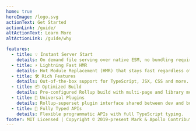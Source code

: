 ```yaml
---
home: true
heroImage: /logo.svg
actionText: Get Started
actionLink: /guide/
altActionText: Learn More
altActionLink: /guide/why

features:
  - title: 💡 Instant Server Start
    details: On demand file serving over native ESM, no bundling required!
  - title: ⚡️ Lightning Fast HMR
    details: Hot Module Replacement (HMR) that stays fast regardless of app size.
  - title: 🛠️ Rich Features
    details: Out-of-the-box support for TypeScript, JSX, CSS and more.
  - title: 📦 Optimized Build
    details: Pre-configured Rollup build with multi-page and library mode support.
  - title: 🔩 Universal Plugins
    details: Rollup-superset plugin interface shared between dev and build.
  - title: 🔑 Fully Typed APIs
    details: Flexible programmatic APIs with full TypeScript typing.
footer: MIT Licensed | Copyright © 2019-present Mark & Apollo Contributors
---
```

